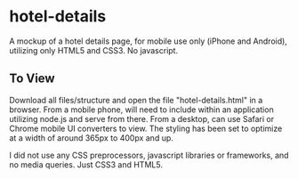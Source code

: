 # hotel-details

A mockup of a hotel details page, for mobile use only (iPhone and Android), utilizing only HTML5 and CSS3. No javascript. 

## To View
Download all files/structure and open the file "hotel-details.html" in a browser. From a mobile phone, will need to include within an application utilizing node.js and serve from there. From a desktop, can use Safari or Chrome mobile UI converters to view. The styling has been set to optimize at a width of around 365px to 400px and up. 

I did not use any CSS preprocessors, javascript libraries or frameworks, and no media queries. Just CSS3 and HTML5.

